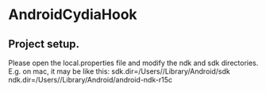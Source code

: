 # AndroidCydiaHook

## Project setup. 

Please open the local.properties file and modify the ndk and sdk directories.
E.g. on mac, it may be like this:
sdk.dir=/Users/<your-user-name>/Library/Android/sdk
ndk.dir=/Users/<your-user-name>/Library/Android/android-ndk-r15c
